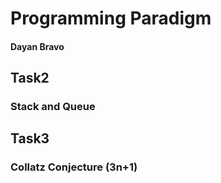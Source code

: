 # Programming Paradigm

#### Dayan Bravo

## Task2

### Stack and Queue

## Task3

### Collatz Conjecture (3n+1)
